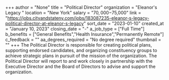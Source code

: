+++
author = "None"
title = "Political Director"
organization = "Eleanor's Legacy "
location = "New York"
salary = "$70,000-$75,000"
link = "https://jobs.cityandstateny.com/jobs/183087235-eleanor-s-legacy-political-director-at-eleanor-s-legacy"
sort_date = "2023-01-10"
created_at = "January 10, 2023"
closing_date = "-"
a_job_type = ["Full Time"]
b_benefits = ["General Benefits","Health Insurance","Permanently Remote"]
c_feedback = ""
aa_degrees_required = "No degree required"
thumbnail = ""
+++
The Political Director is responsible for creating political plans, supporting endorsed candidates, and organizing constituency groups to achieve strategic plans in pursuit of the mission of the organization. The Political Director will report to and work closely in partnership with the Executive Director and the Board of Directors to advise and support the organization. 